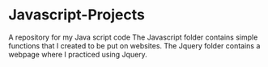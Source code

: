 # Javascript-Projects
A repository for my Java script code
The Javascript folder contains simple functions that I created to be put on websites.
The Jquery folder contains a webpage where I practiced using Jquery.
